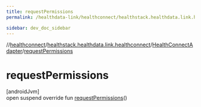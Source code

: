 ```yaml
---
title: requestPermissions
permalink: /healthdata-link/healthconnect/healthstack.healthdata.link.healthconnect/-health-connect-adapter/request-permissions.html

sidebar: dev_doc_sidebar
---
```

//[healthconnect](../../../healthconnect.html)/[healthstack.healthdata.link.healthconnect](../index.html)/[HealthConnectAdapter](index.html)/[requestPermissions](request-permissions.html)



# requestPermissions



[androidJvm]\
open suspend override fun [requestPermissions](request-permissions.html)()





